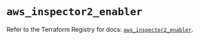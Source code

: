 # `aws_inspector2_enabler`

Refer to the Terraform Registry for docs: [`aws_inspector2_enabler`](https://registry.terraform.io/providers/hashicorp/aws/6.0.0/docs/resources/inspector2_enabler).

